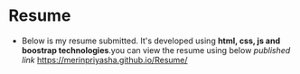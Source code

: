 # Resume
- Below is my resume submitted. It's developed using **html, css, js and boostrap technologies**.you can view the resume using below _*published link*_
https://merinpriyasha.github.io/Resume/
